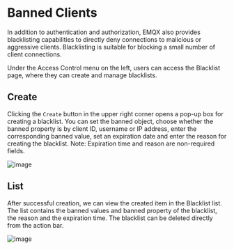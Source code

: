 # Banned Clients

In addition to authentication and authorization, EMQX also provides blacklisting capabilities to directly deny connections to malicious or aggressive clients. Blacklisting is suitable for blocking a small number of client connections.

Under the Access Control menu on the left, users can access the Blacklist page, where they can create and manage blacklists.

## Create

Clicking the `Create` button in the upper right corner opens a pop-up box for creating a blacklist. You can set the banned object, choose whether the banned property is by client ID, username or IP address, enter the corresponding banned value, set an expiration date and enter the reason for creating the blacklist. Note: Expiration time and reason are non-required fields.

![image](./assets/create-blacklist.png)

## List

After successful creation, we can view the created item in the Blacklist list. The list contains the banned values and banned property of the blacklist, the reason and the expiration time. The blacklist can be deleted directly from the action bar.

![image](./assets/blacklist.png)
